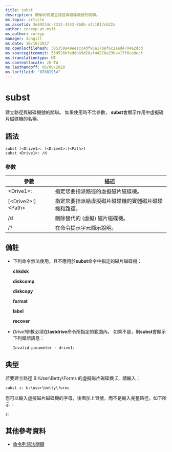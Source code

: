 ```yaml
---
title: subst
description: 瞭解如何建立路徑與磁碟機號的關聯。
ms.topic: article
ms.assetid: 3e69234c-2312-4343-868b-afc1017c622a
author: coreyp-at-msft
ms.author: coreyp
manager: dongill
ms.date: 10/16/2017
ms.openlocfilehash: 385359a49ee1cc4df95a17bef6c2aed4704a2dcd
ms.sourcegitcommit: 53d526bfeddb89d28af44210a23ba417f6ce0ecf
ms.translationtype: MT
ms.contentlocale: zh-TW
ms.lasthandoff: 08/06/2020
ms.locfileid: "87881954"
---
```

# <a name="subst"></a>subst



建立路徑與磁碟機號的關聯。 如果使用時不含參數， **subst**會顯示作用中虛擬磁片磁碟機的名稱。



## <a name="syntax"></a>語法

```
subst [<Drive1>: [<Drive2>:]<Path>]
subst <Drive1>: /d
```

### <a name="parameters"></a>參數

|參數|描述|
|---------|-----------|
|\<Drive1>:|指定您要指派路徑的虛擬磁片磁碟機。|
|[\<Drive2>:]\<Path>|指定您要指派給虛擬磁片磁碟機的實體磁片磁碟機和路徑。|
|/d|刪除替代的 (虛擬) 磁片磁碟機。|
|/?|在命令提示字元顯示說明。|

## <a name="remarks"></a>備註

-   下列命令無法使用，且不應用於**subst**命令中指定的磁片磁碟機：

    **chkdsk**

    **diskcomp**

    **diskcopy**

    **format**

    **label**

    **recover**
-   *Drive1*參數必須在**lastdrive**命令所指定的範圍內。 如果不是，則**subst**會顯示下列錯誤訊息：

    `Invalid parameter - drive1:`

## <a name="examples"></a><a name="BKMK_examples"></a>典型

若要建立路徑 B:\User\Betty\Forms 的虛擬磁片磁碟機 Z，請輸入：
```
subst z: b:\user\betty\forms
```
您可以輸入虛擬磁片磁碟機的字母，後面加上冒號，而不是輸入完整路徑，如下所示：
```
z:
```

## <a name="additional-references"></a>其他參考資料

- [命令列語法關鍵](command-line-syntax-key.md)